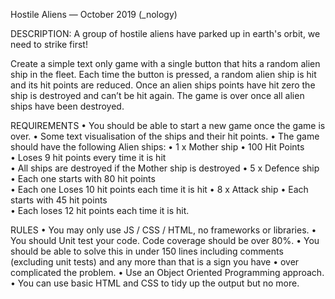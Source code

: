 Hostile Aliens — October 2019 (_nology)

DESCRIPTION: 
A group of hostile aliens have parked up in earth's orbit, we need to strike first! 

Create a simple text only game with a single button that hits a random alien ship in the fleet. Each time the button is pressed, a random alien ship is hit and its hit points are reduced. Once an alien ships points have hit zero the ship is destroyed and can’t be hit again. The game is over once all alien ships have been destroyed.

REQUIREMENTS
• You should be able to start a new game once the game is over.
• Some text visualisation of the ships and their hit points.
• The game should have the following Alien ships:
• 1 x Mother ship 
• 100 Hit Points  
• Loses 9 hit points every time it is hit  
• All ships are destroyed if the Mother ship is destroyed
• 5 x Defence ship  
• Each one starts with 80 hit points  
• Each one Loses 10 hit points each time it is hit 
• 8 x Attack ship 
• Each starts with 45 hit points  
• Each loses 12 hit points each time it is hit. 


RULES
• You may only use JS / CSS / HTML, no frameworks or libraries.
• You should Unit test your code. Code coverage should be over 80%.
• You should be able to solve this in under 150 lines including comments (excluding unit tests) and any more than that is a sign you have • over complicated the problem.
• Use an Object Oriented Programming approach.
• You can use basic HTML and CSS to tidy up the output but no more.
